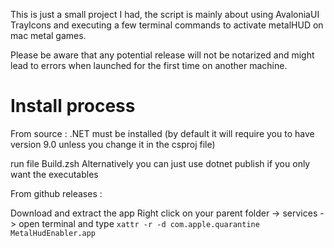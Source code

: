 This is just a small project I had, the script is mainly about using AvaloniaUI TrayIcons and executing a few terminal commands to activate metalHUD on mac metal games.

Please be aware that any potential release will not be notarized and might lead to errors when launched for the first time on another machine.


# Install process

From source :
.NET must be installed (by default it will require you to have version 9.0 unless you change it in the csproj file)

run file Build.zsh
Alternatively you can just use dotnet publish if you only want the executables

From github releases :

Download and extract the app
Right click on your parent folder -> services -> open terminal and type 
`xattr -r -d com.apple.quarantine MetalHudEnabler.app`